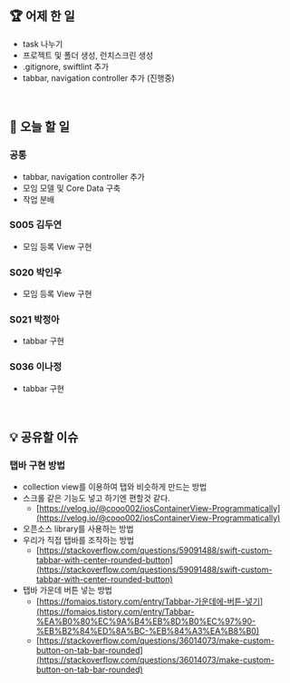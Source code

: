 ## 🏆 어제 한 일

- task 나누기
- 프로젝트 및 폴더 생성, 런치스크린 생성
- .gitignore, swiftlint 추가
- tabbar, navigation controller 추가 (진행중)

<br/>

## 🎯 오늘 할 일

### 공통

- tabbar, navigation controller 추가
- 모임 모델 및 Core Data 구축
- 작업 분배

### S005 김두연

- 모임 등록 View 구현

### S020 박인우

- 모임 등록 View 구현

### S021 박정아

- tabbar 구현

### S036 이나정

- tabbar 구현

<br/>

## 💡 공유할 이슈

### 탭바 구현 방법
- collection view를 이용하여 탭와 비슷하게 만드는 방법
- 스크롤 같은 기능도 넣고 하기엔 편할것 같다.
    - [https://velog.io/@cooo002/iosContainerView-Programmatically](https://velog.io/@cooo002/iosContainerView-Programmatically)
- 오픈소스 library를 사용하는 방법
- 우리가 직접 탭바를 조작하는 방법
    - [https://stackoverflow.com/questions/59091488/swift-custom-tabbar-with-center-rounded-button](https://stackoverflow.com/questions/59091488/swift-custom-tabbar-with-center-rounded-button)
- 탭바 가운데 버튼 넣는 방법
    - [https://fomaios.tistory.com/entry/Tabbar-가운데에-버튼-넣기](https://fomaios.tistory.com/entry/Tabbar-%EA%B0%80%EC%9A%B4%EB%8D%B0%EC%97%90-%EB%B2%84%ED%8A%BC-%EB%84%A3%EA%B8%B0)
    - [https://stackoverflow.com/questions/36014073/make-custom-button-on-tab-bar-rounded](https://stackoverflow.com/questions/36014073/make-custom-button-on-tab-bar-rounded)
